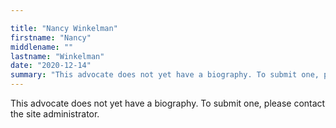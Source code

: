 ```yaml
---

title: "Nancy Winkelman"
firstname: "Nancy"
middlename: ""
lastname: "Winkelman"
date: "2020-12-14"
summary: "This advocate does not yet have a biography. To submit one, please contact the site administrator."
---
```

This advocate does not yet have a biography. To submit one, please contact the site administrator.

